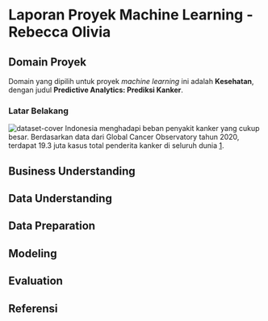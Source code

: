 # Laporan Proyek Machine Learning - Rebecca Olivia

## Domain Proyek
Domain yang dipilih untuk proyek _machine learning_ ini adalah **Kesehatan**, dengan judul **Predictive Analytics: Prediksi Kanker**.

### Latar Belakang
![dataset-cover](https://github.com/user-attachments/assets/609efb12-0a90-4358-9839-70f56b915838)
Indonesia menghadapi beban penyakit kanker yang cukup besar. Berdasarkan data dari Global Cancer Observatory tahun 2020, terdapat 19.3 juta kasus total penderita kanker di seluruh dunia [1](https://ejournal.unib.ac.id/JurnalVokasiKeperawatan/article/view/22338/10237).  


## Business Understanding


## Data Understanding


## Data Preparation


## Modeling


## Evaluation


## Referensi
